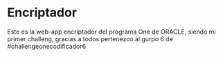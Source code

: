 <h1>Encriptador</h1>
<p>Este es la web-app encriptador del programa One de ORACLE, siendo mi primer challeng, gracias a todos  pertenezco al gurpo 6 de #challengeonecodificador6</p>
